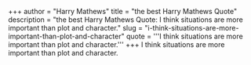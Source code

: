 +++
author = "Harry Mathews"
title = "the best Harry Mathews Quote"
description = "the best Harry Mathews Quote: I think situations are more important than plot and character."
slug = "i-think-situations-are-more-important-than-plot-and-character"
quote = '''I think situations are more important than plot and character.'''
+++
I think situations are more important than plot and character.
